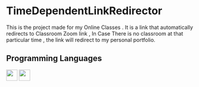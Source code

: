 # TimeDependentLinkRedirector
This is the project made for my Online Classes . It is a link that automatically redirects to Classroom Zoom link , In Case There is no classroom at that particular time , the link will redirect to my personal portfolio.

## Programming Languages
<img src = 'https://github.com/MarikIshtar007/MarikIshtar007/blob/master/images/html.svg' width='30'/>  <img src = 'https://github.com/MarikIshtar007/MarikIshtar007/blob/master/images/js.svg' width='30'/>
